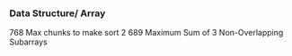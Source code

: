 ### Data Structure/ Array

768 Max chunks to make sort 2
689 Maximum Sum of 3 Non-Overlapping Subarrays
